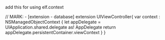  add this for using elf.context 

 // MARK: - [extension - database]
extension UIViewController{
    var context : NSManagedObjectContext {
        let appDelegate = UIApplication.shared.delegate as! AppDelegate
        return appDelegate.persistentContainer.viewContext
    }
}
